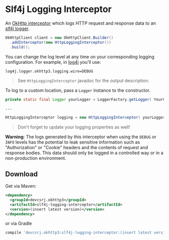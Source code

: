 Slf4j Logging Interceptor
===================

An [OkHttp interceptor][1] which logs HTTP request and response data to an [slf4j logger](http://www.slf4j.org/).

```java
OkHttpClient client = new OkHttpClient.Builder()
  .addInterceptor(new HttpLoggingInterceptor())
  .build();
```

You can change the log level at any time on your corresponding logging configuration. For example, in [log4j](https://logging.apache.org/log4j/2.x/) you'll use:

```
log4j.logger.okhttp3.logging.wire=DEBUG
```

> See `HttpLoggingInterceptor` javadoc for the output description.

To log to a custom location, pass a `Logger` instance to the constructor.
```java
private static final Logger yourLogger = LoggerFactory.getLogger( YourClass.class );

...

HttpLoggingInterceptor logging = new HttpLoggingInterceptor( yourLogger );
```

> Don't forget to update your logging properties as well!

**Warning**: The logs generated by this interceptor when using the `DEBUG` or `INFO` levels has
the potential to leak sensitive information such as "Authorization" or "Cookie" headers and the
contents of request and response bodies. This data should only be logged in a controlled way or in
a non-production environment.


Download
--------

Get via Maven:
```xml
<dependency>
  <groupId>devcsrj.okhttp3</groupId>
  <artifactId>slf4j-logging-interceptor</artifactId>
  <version>(insert latest version)</version>
</dependency>
```

or via Gradle
```groovy
compile 'devcsrj.okhttp3:slf4j-logging-interceptor:(insert latest version)'
```



 [1]: https://github.com/square/okhttp/wiki/Interceptors
